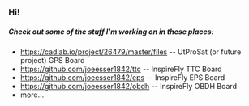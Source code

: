 ### Hi!
##### Check out some of the stuff I'm working on in these places:
+ https://cadlab.io/project/26479/master/files -- UtProSat (or future project) GPS Board <br>
+ https://github.com/joeesser1842/ttc -- InspireFly TTC Board <br>
+ https://github.com/joeesser1842/eps -- InspireFly EPS Board <br>
+ https://github.com/joeesser1842/obdh -- InspireFly OBDH Board<br>
+ more... <br>

<!--
**TimothyMcEvoy/TimothyMcEvoy** is a ✨ _special_ ✨ repository because its `README.md` (this file) appears on your GitHub profile.

Here are some ideas to get you started:

- 🔭 I’m currently working on ...
- 🌱 I’m currently learning ...
- 👯 I’m looking to collaborate on ...
- 🤔 I’m looking for help with ...
- 💬 Ask me about ...
- 📫 How to reach me: ...
- 😄 Pronouns: ...
- ⚡ Fun fact: ...
-->

